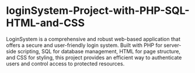 # loginSystem-Project-with-PHP-SQL-HTML-and-CSS
LoginSystem is a comprehensive and robust web-based application that offers a secure and user-friendly login system. Built with PHP for server-side scripting, SQL for database management, HTML for page structure, and CSS for styling, this project provides an efficient way to authenticate users and control access to protected resources.
